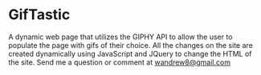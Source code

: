 # GifTastic

A dynamic web page that utilizes the GIPHY API to allow the user to populate the page with gifs of their choice. All the changes on the site are created dynamically using JavaScript and JQuery to change the HTML of the site. Send me a question or comment at wandrew8@gmail.com